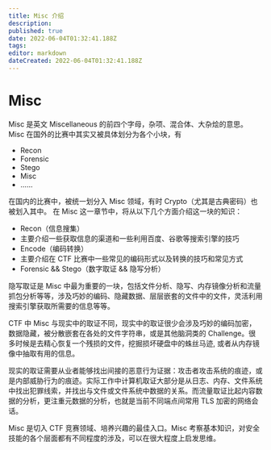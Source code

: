 ```yaml
---
title: Misc 介绍
description: 
published: true
date: 2022-06-04T01:32:41.188Z
tags: 
editor: markdown
dateCreated: 2022-06-04T01:32:41.188Z
---
```


# Misc
Misc 是英文 Miscellaneous 的前四个字母，杂项、混合体、大杂烩的意思。  
Misc 在国外的比赛中其实又被具体划分为各个小块，有
		
- Recon
- Forensic
- Stego
- Misc
- ……

在国内的比赛中，被统一划分入 Misc 领域，有时 Crypto（尤其是古典密码）也被划入其中。
在 Misc 这一章节中，将从以下几个方面介绍这一块的知识：

- Recon（信息搜集）
- 主要介绍一些获取信息的渠道和一些利用百度、谷歌等搜索引擎的技巧
- Encode（编码转换）
- 主要介绍在 CTF 比赛中一些常见的编码形式以及转换的技巧和常见方式
- Forensic && Stego（数字取证 && 隐写分析）

隐写取证是 Misc 中最为重要的一块，包括文件分析、隐写、内存镜像分析和流量抓包分析等等，涉及巧妙的编码、隐藏数据、层层嵌套的文件中的文件，灵活利用搜索引擎获取所需要的信息等等。

CTF 中 Misc 与现实中的取证不同，现实中的取证很少会涉及巧妙的编码加密，数据隐藏，被分散嵌套在各处的文件字符串，或是其他脑洞类的 Challenge。很多时候是去精心恢复一个残损的文件，挖掘损坏硬盘中的蛛丝马迹, 或者从内存镜像中抽取有用的信息。

现实的取证需要从业者能够找出间接的恶意行为证据：攻击者攻击系统的痕迹，或是内部威胁行为的痕迹。实际工作中计算机取证大部分是从日志、内存、文件系统中找出犯罪线索，并找出与文件或文件系统中数据的关系。而流量取证比起内容数据的分析，更注重元数据的分析，也就是当前不同端点间常用 TLS 加密的网络会话。

Misc 是切入 CTF 竞赛领域、培养兴趣的最佳入口。Misc 考察基本知识，对安全技能的各个层面都有不同程度的涉及，可以在很大程度上启发思维。
